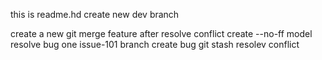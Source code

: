 this is readme.hd 
create new dev branch

create a new  git merge feature after resolve conflict
create --no-ff model 
resolve bug one issue-101 branch
create bug git stash
resolev conflict
